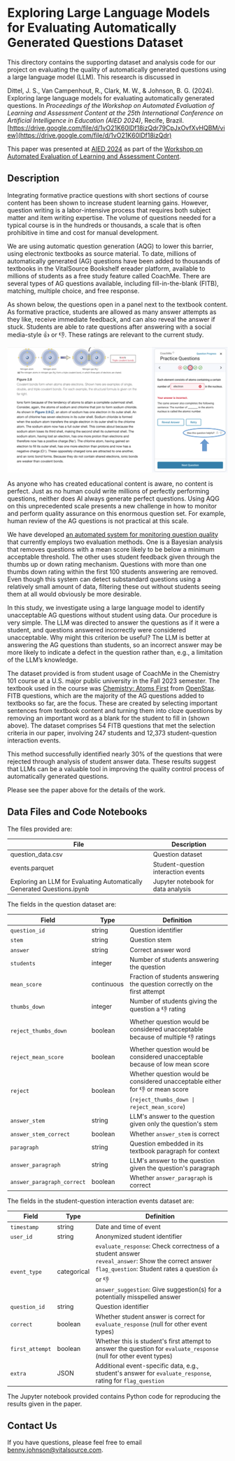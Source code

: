 # Exploring Large Language Models for Evaluating Automatically Generated Questions Dataset

This directory contains the supporting dataset and analysis code for
our project on evaluating the quality of automatically generated
questions using a large language model (LLM). This research is
discussed in

Dittel, J. S., Van Campenhout, R., Clark, M. W., & Johnson,
B. G. (2024). Exploring large language models for evaluating
automatically generated questions. In *Proceedings of the Workshop on
Automated Evaluation of Learning and Assessment Content at the 25th
International Conference on Artificial Intelligence in Education (AIED
2024)*, Recife,
Brazil. [https://drive.google.com/file/d/1vO21K60lDf18izQdr79CpJxOvfXvHQBM/view](https://drive.google.com/file/d/1vO21K60lDf18izQdr)

This paper was presented at [AIED
2024](https://aied2024.cesar.school/) as part of the [Workshop on
Automated Evaluation of Learning and Assessment
Content](https://sites.google.com/view/eval-lac-2024/program?authuser=0).

## Description

Integrating formative practice questions with short sections of course
content has been shown to increase student learning gains. However,
question writing is a labor-intensive process that requires both
subject matter and item writing expertise. The volume of questions
needed for a typical course is in the hundreds or thousands, a scale
that is often prohibitive in time and cost for manual development.

We are using automatic question generation (AQG) to lower this
barrier, using electronic textbooks as source material. To date,
millions of automatically generated (AG) questions have been added to
thousands of textbooks in the VitalSource Bookshelf ereader platform,
available to millions of students as a free study feature called
CoachMe. There are several types of AG questions available, including
fill-in-the-blank (FITB), matching, multiple choice, and free
response.

As shown below, the questions open in a panel next to the textbook
content. As formative practice, students are allowed as many answer
attempts as they like, receive immediate feedback, and can also reveal
the answer if stuck. Students are able to rate questions after
answering with a social media-style :+1: or :-1:. These ratings are
relevant to the current study.

<p align="center">
<img alt="A FITB formative practice question in a chemistry textbook." src="./CoachMe_screenshot.png"/>
</p>

As anyone who has created educational content is aware, no content is
perfect. Just as no human could write millions of perfectly performing
questions, neither does AI always generate perfect questions. Using
AQG on this unprecedented scale presents a new challenge in how to
monitor and perform quality assurance on this enormous question set.
For example, human review of the AG questions is not practical at this
scale.

We have developed [an automated system for monitoring question
quality](https://link.springer.com/chapter/10.1007/978-3-031-34735-1_22)
that currently employs two evaluation methods. One is a Bayesian
analysis that removes questions with a mean score likely to be below a
minimum acceptable threshold. The other uses student feedback given
through the thumbs up or down rating mechanism. Questions with more
than one thumbs down rating within the first 100 students answering
are removed. Even though this system can detect substandard questions
using a relatively small amount of data, filtering these out without
students seeing them at all would obviously be more desirable.

In this study, we investigate using a large language model to identify
unacceptable AG questions without student using data. Our procedure is
very simple. The LLM was directed to answer the questions as if it
were a student, and questions answered incorrectly were considered
unacceptable. Why might this criterion be useful? The LLM is better at
answering the AG questions than students, so an incorrect answer may
be more likely to indicate a defect in the question rather than, e.g.,
a limitation of the LLM’s knowledge.

The dataset provided is from student usage of CoachMe in the
Chemistry 101 course at a U.S. major public university in the Fall
2023 semester. The textbook used in the course was [Chemistry: Atoms
First](https://openstax.org/details/books/chemistry-atoms-first-2e)
from [OpenStax](https://openstax.org/). FITB questions, which are the
majority of the AG questions added to textbooks so far, are the
focus. These are created by selecting important sentences from
textbook content and turning them into cloze questions by removing an
important word as a blank for the student to fill in (shown
above). The dataset comprises 54 FITB questions that met the
selection criteria in our paper, involving 247 students and 12,373
student-question interaction events.

This method successfully identified nearly 30% of the questions that
were rejected through analysis of student answer data. These results
suggest that LLMs can be a valuable tool in improving the quality
control process of automatically generated questions.

Please see the paper above for the details of the work.

## Data Files and Code Notebooks

The files provided are:

File | Description
-----|------------
question_data.csv | Question dataset
events.parquet | Student-question interaction events
Exploring an LLM for Evaluating Automatically Generated Questions.ipynb | Jupyter notebook for data analysis

The fields in the question dataset are:

Field | Type | Definition
------|------|-----------
`question_id` | string | Question identifier
`stem` | string | Question stem
`answer` | string | Correct answer word
`students` | integer | Number of students answering the question
`mean_score` | continuous | Fraction of students answering the question correctly on the first attempt
`thumbs_down` | integer | Number of students giving the question a :-1: rating
`reject_thumbs_down` | boolean | Whether question would be considered unacceptable because of multiple :-1: ratings
`reject_mean_score` | boolean | Whether question would be considered unacceptable because of low mean score
`reject` | boolean | Whether question would be considered unacceptable either for :-1: or mean score (`reject_thumbs_down \| reject_mean_score`)
`answer_stem` | string | LLM's answer to the question given only the question's stem
`answer_stem_correct` | boolean | Whether `answer_stem` is correct
`paragraph` | string | Question embedded in its textbook paragraph for context
`answer_paragraph` | string | LLM's answer to the question given the question's paragraph
`answer_paragraph_correct` | boolean | Whether `answer_paragraph` is correct

The fields in the student-question interaction events dataset are:

Field | Type | Definition
------|------|-----------
`timestamp` | string | Date and time of event
`user_id` | string | Anonymized student identifier
`event_type` | categorical | `evaluate_response`: Check correctness of a student answer<br>`reveal_answer`: Show the correct answer<br>`flag_question`: Student rates a question :+1: or :-1:<br>`answer_suggestion`: Give suggestion(s) for a potentially misspelled answer
`question_id` | string | Question identifier
`correct` | boolean | Whether student answer is correct for `evaluate_response` (null for other event types)
`first_attempt` | boolean | Whether this is student's first attempt to answer the question for `evaluate_response` (null for other event types)
`extra` | JSON | Additional event-specific data, e.g., student's answer for `evaluate_response`, rating for `flag_question`

The Jupyter notebook provided contains Python code for reproducing the
results given in the paper.

## Contact Us

If you have questions, please feel free to email benny.johnson@vitalsource.com.
